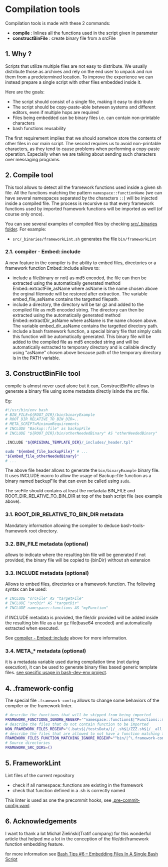 # Compilation tools

Compilation tools is made with these 2 commands:

- **compile** : Inlines all the functions used in the script given in parameter
- **constructBinFile** : create binary file from a srcFile

## 1. Why ?

Scripts that utilize multiple files are not easy to distribute. We usually
distribute those as archives and rely on the end user to unpack and run them
from a predetermined location. To improve the experience we can instead prepare
a single script with other files embedded inside it.

Here are the goals:

- The script should consist of a single file, making it easy to distribute
- The script should be copy-paste-able between systems and different editors,
  even if multiple hops are required
- Files being embedded can be binary files i.e. can contain non-printable
  characters
- bash functions reusability

The first requirement implies that we should somehow store the contents of other
files in our main script. The second requires us to avoid non-printable
characters, as they tend to cause problems when performing a copy-paste
operation. Especially when we are talking about sending such characters over
messaging programs.

## 2. Compile tool

This tool allows to detect all the framework functions used inside a given sh
file. All the functions matching the pattern `namespace::functionName` (we can
have several namespaces separated by the characters `::`) will be injected
inside a compiled file. The process is recursive so that every framework
functions used by imported framework functions will be imported as well (of
course only once).

You can see several examples of compiled files by checking
[src/\_binaries folder](src/_binaries). For example:

- `src/_binaries/frameworkLint.sh` generates the file `bin/frameworkLint`

<!-- markdownlint-capture -->
<!-- markdownlint-disable MD033 -->

### 2.1. <a name="embedInclude"></a>compiler - Embed::include

<!-- markdownlint-restore -->

A new feature in the compiler is the ability to embed files, directories or a
framework function Embed::include allows to:

- include a file(binary or not) as md5 encoded, the file can then be extracted
  using the automatically generated method Embed::extractFile_asName where
  asName is the name chosen above the orginal filemode will be restored after
  extraction. The variable embed_file_asName contains the targetted filepath.
- include a directory, the directory will be tar gz and added to the compiled
  file as md5 encoded string. The directory can then be extracted using the
  automatically generated method Embed::extractDir_asName where asName is the
  name chosen above. The variable embed_dir_asName contains the targetted
  directory path.
- include a bash framework function, a special binary file that simply calls
  this function will be automatically generated. This binary file will be added
  to the compiled file as md5 encoded string and will be automatically extracted
  to temporary directory and is callable directly using "asName" chosen above
  because path of the temporary directory is in the PATH variable.

## 3. ConstructBinFile tool

compile is almost never used alone but it can, ConstructBinFile allows to
generate a binary file using some metadata directly isinde the src file.

Eg:

```bash
#!/usr/bin/env bash
# BIN_FILE=${ROOT_DIR}/bin/binaryExample
# ROOT_DIR_RELATIVE_TO_BIN_DIR=..
# META_SCRIPT=MinimumRequirements
# INCLUDE "Backup::file" as backupFile
# INCLUDE "${ROOT_DIR}/bin/otherNeededBinary" AS "otherNeededBinary"

.INCLUDE "${ORIGINAL_TEMPLATE_DIR}/_includes/_header.tpl"

sudo "${embed_file_backupFile}" # ...
"${embed_file_otherNeededBinary}"
# ...
```

The above file header allows to generate the `bin/binaryExample` binary file. It
uses INCLUDE macro to allow the usage of Backup::file function as a binary named
backupFile that can even be called using `sudo`.

The srcFile should contains at least the metadata BIN_FILE and
ROOT_DIR_RELATIVE_TO_BIN_DIR at top of the bash script file (see example above).

### 3.1. ROOT_DIR_RELATIVE_TO_BIN_DIR metadata

Mandatory information allowing the compiler to deduce bash-tools-framework root
directory.

### 3.2. BIN_FILE metadata (optional)

allows to indicate where the resulting bin file will be generated if not
provided, the binary file will be copied to {binDir} without sh extension

### 3.3. INCLUDE metadata (optional)

Allows to embed files, directories or a framework function. The following syntax
can be used:

```bash
# INCLUDE "srcFile" AS "targetFile"
# INCLUDE "srcDir" AS "targetDir"
# INCLUDE namespace::functions AS "myFunction"
```

if INCLUDE metadata is provided, the file/dir provided will be added inside the
resulting bin file as a tar gz file(base64 encoded) and automatically extracted
when executed.

See [compiler - Embed::include](#embedInclude) above for more information.

### 3.4. META\_\* metadata (optional)

it is a metadata variable used during compilation time (not during execution),
it can be used to generate binary files based generic template files.
[see specific usage in bash-dev-env project](https://github.com/fchastanet/bash-dev-env).

## 4. .framework-config

The special file `.framework-config` allows to change some behaviors of the
compiler or the framework linter.

```bash
# describe the functions that will be skipped from being imported
FRAMEWORK_FUNCTIONS_IGNORE_REGEXP='^namespace::functions$|^Functions::myFunction$|^IMPORT::dir::file$|^Acquire::ForceIPv4$'
# describe the files that do not contain function to be imported
NON_FRAMEWORK_FILES_REGEXP="(.bats$|/testsData/|/_.sh$|/ZZZ.sh$|/__all.sh$|^src/_|^src/batsHeaders.sh$)"
# describe the files that are allowed to not have a function matching the filename
FRAMEWORK_FILES_FUNCTION_MATCHING_IGNORE_REGEXP="^bin/|^\.framework-config$|^build.sh$|^tests/|\.tpl$|testsData/binaryFile$"
# Source directories
FRAMEWORK_SRC_DIRS=()

```

## 5. FrameworkLint

Lint files of the current repository

- check if all namespace::functions are existing in the framework
- check that function defined in a .sh is correctly named

This linter is used as one the precommit hooks, see
[.pre-commit-config.yaml](.pre-commit-config.yaml).

## 6. Acknowledgements

I want to thank a lot Michał Zieliński(Tratif company) for this wonderful
article that helped me a lot in the conception of the file/dir/framework
function embedding feature.

for more information see
[Bash Tips #6 – Embedding Files In A Single Bash Script](https://blog.tratif.com/2023/02/17/bash-tips-6-embedding-files-in-a-single-bash-script/)

